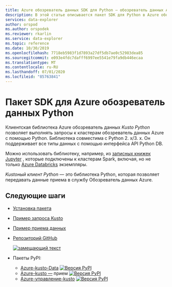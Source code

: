 ```yaml
---
title: Azure обозреватель данных SDK для Python — обозреватель данных Azure
description: В этой статье описывается пакет SDK для Python в Azure обозреватель данных.
services: data-explorer
author: orspod
ms.author: orspodek
ms.reviewer: rkarlin
ms.service: data-explorer
ms.topic: reference
ms.date: 10/30/2019
ms.openlocfilehash: 7718eb5983f1d7893a27df5db7ae0c52983dea85
ms.sourcegitcommit: e093e4fdc7dafff6997ee5541e79fa9db446ecaa
ms.translationtype: MT
ms.contentlocale: ru-RU
ms.lasthandoff: 07/01/2020
ms.locfileid: "85763841"
---
```

# <a name="azure-data-explorer-python-sdk"></a>Пакет SDK для Azure обозреватель данных Python

Клиентская библиотека Azure обозреватель данных *Kusto Python* позволяет выполнять запросы к кластерам обозреватель данных Azure с помощью Python. Библиотека совместима с Python 2. x/3. x. Он поддерживает все типы данных с помощью интерфейса API Python DB.

Можно использовать библиотеку, например, из [записных книжек Jupyter](https://jupyter.org/) , которые подключены к кластерам Spark, включая, но не только [Azure Databricks](https://azure.microsoft.com/services/databricks/) экземпляры.

*Kustoный клиент Python* — это библиотека Python, которая позволяет передавать данные приема в службу Обозреватель данных Azure.

## <a name="next-steps"></a>Следующие шаги

* [Установка пакета](https://github.com/Azure/azure-kusto-python#install)

* [Пример запроса Kusto](https://github.com/Azure/azure-kusto-python/blob/master/azure-kusto-data/tests/sample.py)

* [Пример приема данных](https://github.com/Azure/azure-kusto-python/blob/master/azure-kusto-ingest/tests/sample.py)

* [Репозиторий GitHub](https://github.com/Azure/azure-kusto-python)

    [![замещающий текст](https://travis-ci.org/Azure/azure-kusto-python.svg?branch=master "azure-kusto-python")](https://travis-ci.org/Azure/azure-kusto-python)

* Пакеты PyPI:

    * [Azure-kusto-Data](https://pypi.org/project/azure-kusto-data/) 
     [ ![ Версия PyPI](https://badge.fury.io/py/azure-kusto-data.svg)](https://badge.fury.io/py/azure-kusto-data)
    * [Azure-kusto —](https://pypi.org/project/azure-kusto-ingest/) 
     прием [ ![ Версия PyPI](https://badge.fury.io/py/azure-kusto-ingest.svg)](https://badge.fury.io/py/azure-kusto-ingest)
    * [Azure-управление-kusto](https://pypi.org/project/azure-mgmt-kusto/) 
     [ ![ Версия PyPI](https://badge.fury.io/py/azure-mgmt-kusto.svg)](https://badge.fury.io/py/azure-mgmt-kusto)
